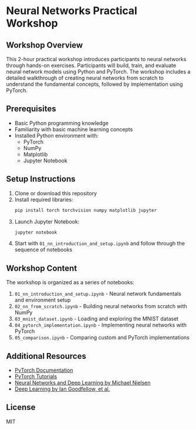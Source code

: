 # Neural Networks Practical Workshop

## Workshop Overview

This 2-hour practical workshop introduces participants to neural networks through hands-on exercises. Participants will build, train, and evaluate neural network models using Python and PyTorch. The workshop includes a detailed walkthrough of creating neural networks from scratch to understand the fundamental concepts, followed by implementation using PyTorch.

## Prerequisites

- Basic Python programming knowledge
- Familiarity with basic machine learning concepts
- Installed Python environment with:
  - PyTorch
  - NumPy
  - Matplotlib
  - Jupyter Notebook

## Setup Instructions

1. Clone or download this repository
2. Install required libraries:
   ```bash
   pip install torch torchvision numpy matplotlib jupyter
   ```
3. Launch Jupyter Notebook:
   ```bash
   jupyter notebook
   ```
4. Start with `01_nn_introduction_and_setup.ipynb` and follow through the sequence of notebooks

## Workshop Content

The workshop is organized as a series of notebooks:

1. `01_nn_introduction_and_setup.ipynb` - Neural network fundamentals and environment setup
2. `02_nn_from_scratch.ipynb` - Building neural networks from scratch with NumPy
3. `03_mnist_dataset.ipynb` - Loading and exploring the MNIST dataset
4. `04_pytorch_implementation.ipynb` - Implementing neural networks with PyTorch
5. `05_comparison.ipynb` - Comparing custom and PyTorch implementations

## Additional Resources

- [PyTorch Documentation](https://pytorch.org/docs/stable/index.html)
- [PyTorch Tutorials](https://pytorch.org/tutorials/)
- [Neural Networks and Deep Learning by Michael Nielsen](http://neuralnetworksanddeeplearning.com/)
- [Deep Learning by Ian Goodfellow, et al.](https://www.deeplearningbook.org/)

## License

MIT
